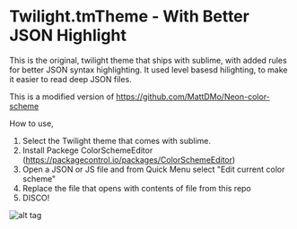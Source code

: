 # Twilight.tmTheme  - With Better JSON Highlight
This is the original, twilight theme that ships with sublime, with added rules for better JSON syntax highlighting. It used level basesd hilighting, to make it easier to read deep JSON files. 

This is a modified version of https://github.com/MattDMo/Neon-color-scheme

How to use, 

1. Select the Twilight theme that comes with sublime. 
2. Install Packege ColorSchemeEditor  (https://packagecontrol.io/packages/ColorSchemeEditor)
3. Open a JSON or JS file and from Quick Menu select "Edit current color scheme"
4. Replace the file that opens with contents of file from this repo
5. DISCO!


![alt tag](http://i61.tinypic.com/262ntz8.png)
